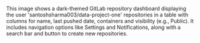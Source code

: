 This image shows a dark-themed GitLab repository dashboard displaying the user 'santoshsharma003/data-project-one' repositories in a table with columns for name, last pushed date, containers and visibility (e.g., Public). It includes navigation options like Settings and Notifications, along with a search bar and button to create new repositories.